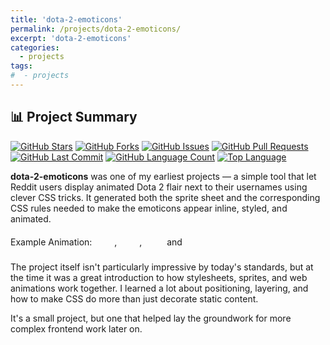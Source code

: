 ```yaml
---
title: 'dota-2-emoticons'
permalink: /projects/dota-2-emoticons/
excerpt: 'dota-2-emoticons'
categories:
  - projects
tags:
#  - projects
---
```


<style>
{% raw %}
* {
  cursor: url({% endraw %}{{ '/assets/images/dota-2-emoticons/cursor-default.png' | relative_url }}{% raw %}), default !important;
}

* body a,
.arrow,
a.progress {
  cursor: url({% endraw %}{{ '/assets/images/dota-2-emoticons/cursor-move.png' | relative_url }}{% raw %}), default !important;
}

@keyframes aaaah {
  0% { transform: translateX(0px); }
  100% { transform: translateX(-576px); }
}

@keyframes angel {
  0% { transform: translateX(0px); }
  100% { transform: translateX(-736px); }
}

@keyframes blink {
  0% { transform: translateX(0px); }
  100% { transform: translateX(-1024px); }
}

@keyframes bts3_merlini {
  0% { transform: translateX(0px); }
  100% { transform: translateX(-1056px); }
} 

/* Multiple selectors to ensure we catch the link */
a[href="#aaaah"],
.md a[href="#aaaah"],
.page__content a[href="#aaaah"],
.single a[href="#aaaah"] {
  display: inline-block !important;
  height: 32px !important;
  width: 32px !important; 
  opacity: 1 !important;
  vertical-align: middle !important;
  text-indent: -9999px !important; /* Hide the text */
  overflow: hidden !important;
  position: relative !important;
}

/* Create a pseudo-element for the sprite animation */
a[href="#aaaah"]::before,
.md a[href="#aaaah"]::before,
.page__content a[href="#aaaah"]::before,
.single a[href="#aaaah"]::before {
  content: "" !important;
  position: absolute !important;
  top: 0 !important;
  left: 0 !important;
  width: 1152px !important; /* Full sprite width */
  height: 32px !important;
  background: url({% endraw %}{{ '/assets/images/dota-2-emoticons/Dota2Emoticons1.png' | relative_url }}{% raw %}) 0px 0px no-repeat !important;
  background-size: auto !important;
  
  /* Aaah animation: 18 frames over 1.8 seconds */
  animation: aaaah 1.8s steps(18) infinite !important;
}

/* Angel animation - same setup but different positioning */
a[href="#angel"],
.md a[href="#angel"],
.page__content a[href="#angel"],
.single a[href="#angel"] {
  display: inline-block !important;
  height: 32px !important;
  width: 32px !important; 
  opacity: 1 !important;
  vertical-align: middle !important;
  text-indent: -9999px !important; /* Hide the text */
  overflow: hidden !important;
  position: relative !important;
}

/* Create a pseudo-element for the angel sprite animation */
a[href="#angel"]::before,
.md a[href="#angel"]::before,
.page__content a[href="#angel"]::before,
.single a[href="#angel"]::before {
  content: "" !important;
  position: absolute !important;
  top: 0 !important;
  left: 0 !important;
  width: 1152px !important; /* Full sprite width */
  height: 32px !important;
  background: url({% endraw %}{{ '/assets/images/dota-2-emoticons/Dota2Emoticons1.png' | relative_url }}{% raw %}) 0px -128px no-repeat !important;
  background-size: auto !important;
  
  /* Angel animation: 23 frames over 2.3 seconds */
  animation: angel 2.3s steps(23) infinite !important;
}

/* Blink animation - positioned at row 14 (-448px) */
a[href="#blink"],
.md a[href="#blink"],
.page__content a[href="#blink"],
.single a[href="#blink"] {
  display: inline-block !important;
  height: 32px !important;
  width: 32px !important; 
  opacity: 1 !important;
  vertical-align: middle !important;
  text-indent: -9999px !important; /* Hide the text */
  overflow: hidden !important;
  position: relative !important;
}

/* Create a pseudo-element for the blink sprite animation */
a[href="#blink"]::before,
.md a[href="#blink"]::before,
.page__content a[href="#blink"]::before,
.single a[href="#blink"]::before {
  content: "" !important;
  position: absolute !important;
  top: 0 !important;
  left: 0 !important;
  width: 1152px !important; /* Full sprite width */
  height: 32px !important;
  background: url({% endraw %}{{ '/assets/images/dota-2-emoticons/Dota2Emoticons1.png' | relative_url }}{% raw %}) 0px -448px no-repeat !important;
  background-size: auto !important;
  
  /* Blink animation: 32 frames over 3.2 seconds */
  animation: blink 3.2s steps(32) infinite !important;
}

/* BTS3 Merlini animation - positioned at row 23 (-736px) */
a[href="#bts3_merlini"],
.md a[href="#bts3_merlini"],
.page__content a[href="#bts3_merlini"],
.single a[href="#bts3_merlini"] {
  display: inline-block !important;
  height: 32px !important;
  width: 32px !important; 
  opacity: 1 !important;
  vertical-align: middle !important;
  text-indent: -9999px !important; /* Hide the text */
  overflow: hidden !important;
  position: relative !important;
}

/* Create a pseudo-element for the bts3_merlini sprite animation */
a[href="#bts3_merlini"]::before,
.md a[href="#bts3_merlini"]::before,
.page__content a[href="#bts3_merlini"]::before,
.single a[href="#bts3_merlini"]::before {
  content: "" !important;
  position: absolute !important;
  top: 0 !important;
  left: 0 !important;
  width: 1152px !important; /* Full sprite width */
  height: 32px !important;
  background: url({% endraw %}{{ '/assets/images/dota-2-emoticons/Dota2Emoticons1.png' | relative_url }}{% raw %}) 0px -736px no-repeat !important;
  background-size: auto !important;
  
  /* BTS3 Merlini animation: 33 frames over 3.3 seconds */
  animation: bts3_merlini 3.3s steps(33) infinite !important;
}
{% endraw %}
</style>

## 📊 Project Summary

[![GitHub Stars](https://img.shields.io/github/stars/nntin/Dota-2-Emoticons?style)](https://github.com/nntin/Dota-2-Emoticons/stargazers)
[![GitHub Forks](https://img.shields.io/github/forks/nntin/Dota-2-Emoticons?style)](https://github.com/nntin/Dota-2-Emoticons/network)
[![GitHub Issues](https://img.shields.io/github/issues/nntin/Dota-2-Emoticons?style)](https://github.com/nntin/Dota-2-Emoticons/issues)
[![GitHub Pull Requests](https://img.shields.io/github/issues-pr/nntin/Dota-2-Emoticons?style)](https://github.com/nntin/Dota-2-Emoticons/pulls)
[![GitHub Last Commit](https://img.shields.io/github/last-commit/nntin/Dota-2-Emoticons?style)](https://github.com/nntin/Dota-2-Emoticons/commits)
[![GitHub Language Count](https://img.shields.io/github/languages/count/nntin/Dota-2-Emoticons?style)](https://github.com/nntin/Dota-2-Emoticons)
[![Top Language](https://img.shields.io/github/languages/top/nntin/Dota-2-Emoticons?style)](https://github.com/nntin/Dota-2-Emoticons)

**dota-2-emoticons** was one of my earliest projects — a simple tool that let Reddit users display animated Dota 2 flair next to their usernames using clever CSS tricks. It generated both the sprite sheet and the corresponding CSS rules needed to make the emoticons appear inline, styled, and animated.

Example Animation: [#aaaah](#aaaah), [#angel](#angel), [#blink](#blink) and [#bts3_merlini](#bts3_merlini)

The project itself isn't particularly impressive by today's standards, but at the time it was a great introduction to how stylesheets, sprites, and web animations work together. I learned a lot about positioning, layering, and how to make CSS do more than just decorate static content.

It's a small project, but one that helped lay the groundwork for more complex frontend work later on.